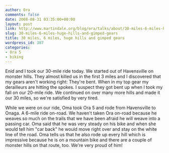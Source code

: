 ```yaml
---
author: Ora
comments: false
date: 2008-08-31 03:35:00+00:00
layout: post
link: http://www.martindale.org/blog/ora/talks/about/30-miles-6-miles-huge-hills-and-gimped-gears
slug: 30-miles-6-miles-huge-hills-and-gimped-gears
title: 30 miles, 6 miles, huge hills and gimped gears
wordpress_id: 387
categories:
- Ora 5
- biking
---
```


Enid and I took our 30-mile ride today. We started out of Havensville on monster hills. They almost killed us in the first 3 miles and I discovered that my gears aren't working right: They're bent. When in my top gear my derailleurs are hitting the spokes. I suspect they got bent up when I took my fall on our 20-mile ride. We continued on over many more hills and made it our 30 miles, so we're satisfied by very tired.  
  
While we were on our ride, Oma took Ora 5 and rode from Havensville to Onaga. A 6-mile ride on-road. We haven't taken Ora on-road because he weaves so much on the trails that we have been afraid he will weave into a passing car. Oma said that he was very steady on his bike and when she would tell him "car back" he would move right over and stay on the white line of the road. Oma tells us that he also rode up every hill which is impressive because he is on a mountain bike and there are a couple of monster hills on that route, too. We're very proud of him!
